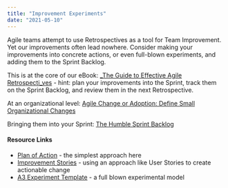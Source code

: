 ```yaml
---
title: "Improvement Experiments"
date: "2021-05-10"
---
```


Agile teams attempt to use Retrospectives as a tool for Team Improvement. Yet our improvements often lead nowhere. Consider making your improvements into concrete actions, or even full-blown experiments, and adding them to the Sprint Backlog.

This is at the core of our eBook: [_The Guide to Effective Agile Retrospecti_ves](/guide-to-effective-agile-retrospectives) - hint: plan your improvements into the Sprint, track them on the Sprint Backlog, and review them in the next Retrospective.

At an organizational level: [Agile Change or Adoption: Define Small Organizational Changes](/blog/agile-change-or-adoption-define-small-organizational-changes.html)

Bringing them into your Sprint: [The Humble Sprint Backlog](/blog/the-humble-sprint-backlog.html)

#### Resource Links

- [Plan of Action](https://www.funretrospectives.com/plan-of-action/) - the simplest approach here
- [Improvement Stories](https://innovel.net/improve-measurably-with-improvement-stories/) - using an approach like User Stories to create actionable change
- [A3 Experiment Template](https://www.agendashift.com/resources/experiment-a3) - a full blown experimental model
